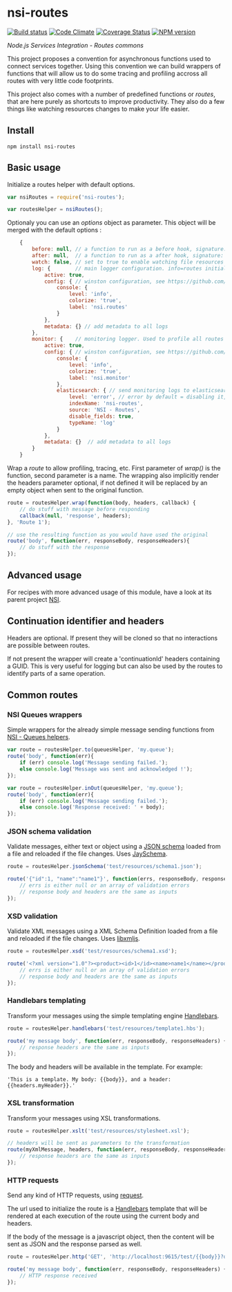 nsi-routes
==========

[![Build status](https://travis-ci.org/albanm/nsi-routes.svg)](https://travis-ci.org/albanm/nsi-routes)
[![Code Climate](https://codeclimate.com/github/albanm/nsi-routes/badges/gpa.svg)](https://codeclimate.com/github/albanm/nsi-routes)
[![Coverage Status](https://coveralls.io/repos/albanm/nsi-routes/badge.png)](https://coveralls.io/r/albanm/nsi-routes)
[![NPM version](https://badge.fury.io/js/nsi-routes.svg)](http://badge.fury.io/js/nsi-routes)

*Node.js Services Integration - Routes commons*

This project proposes a convention for asynchronous functions used to connect services together.
Using this convention we can build wrappers of functions that will allow us to do some tracing and profiling accross all routes with very little code footprints.

This project also comes with a number of predefined functions or *routes*, that are here purely as shortcuts to improve productivity. They also do a few things like watching resources changes to make your life easier.

Install
-------

    npm install nsi-routes

Basic usage
-----------

Initialize a routes helper with default options.

```js
var nsiRoutes = require('nsi-routes');

var routesHelper = nsiRoutes();
```

Optionaly you can use an *options* object as parameter.
This object will be merged with the default options :

```js
	{
		before: null, // a function to run as a before hook, signature: function(body, headers, callback)
		after: null,  // a function to run as a after hook, signature: function(err, body, headers),
		watch: false, // set to true to enable watching file resources (schemas, templates, etc)
		log: {        // main logger configuration. info=routes initialization, debug=all messages contents
			active: true,
			config: { // winston configuration, see https://github.com/flatiron/winston#working-with-multiple-loggers-in-winston
				console: {
					level: 'info',
					colorize: 'true',
					label: 'nsi.routes'
				}
			},
			metadata: {} // add metadata to all logs
		},
		monitor: {    // monitoring logger. Used to profile all routes durations.
			active: true,
			config: { // winston configuration, see https://github.com/flatiron/winston#working-with-multiple-loggers-in-winston
				console: {
					level: 'info',
					colorize: 'true',
					label: 'nsi.monitor'
				},
				elasticsearch: { // send monitoring logs to elasticsearch to maybe use kibana, see https://github.com/jackdbernier/winston-elasticsearch
					level: 'error', // error by default = disabling it, just set level to 'info' and here we go
					indexName: 'nsi-routes',
					source: 'NSI - Routes',
					disable_fields: true,
					typeName: 'log'
				}
			},
			metadata: {}  // add metadata to all logs
		}
	}
```

Wrap a *route* to allow profiling, tracing, etc. First parameter of *wrap()* is the function, second parameter is a name.
The wrapping also implicitly render the headers parameter optional, if not defined it will be replaced by an empty object when sent to the original function.

```js
route = routesHelper.wrap(function(body, headers, callback) {
	// do stuff with message before responding
	callback(null, 'response', headers);
}, 'Route 1');

// use the resulting function as you would have used the original
route('body', function(err, responseBody, responseHeaders){
	// do stuff with the response
});
```

Advanced usage
--------------

For recipes with more advanced usage of this module, have a look at its parent project [NSI](https://github.com/albanm/nsi).

Continuation identifier and headers
-----------------------------------

Headers are optional. If present they will be cloned so that no interactions are possible between routes.

If not present the wrapper will create a 'continuationId' headers containing a GUID.
This is very useful for logging but can also be used by the routes to identify parts of a same operation.

Common routes
-------------

### NSI Queues wrappers

Simple wrappers for the already simple message sending functions from [NSI - Queues helpers](https://github.com/albanm/nsi-queues).

```js
var route = routesHelper.to(queuesHelper, 'my.queue');
route('body', function(err){
	if (err) console.log('Message sending failed.');
	else console.log('Message was sent and acknowledged !');
});

var route = routesHelper.inOut(queuesHelper, 'my.queue');
route('body', function(err){
	if (err) console.log('Message sending failed.');
	else console.log('Response received: ' + body);
});
```

### JSON schema validation

Validate messages, either text or object using a [JSON schema](http://json-schema.org/) loaded from a file and reloaded if the file changes. Uses [JaySchema](https://github.com/natesilva/jayschema).

```js
route = routesHelper.jsonSchema('test/resources/schema1.json');

route('{"id":1, "name":"name1"}', function(errs, responseBody, responseHeaders) {
	// errs is either null or an array of validation errors
	// response body and headers are the same as inputs
});
```

### XSD validation

Validate XML messages using a XML Schema Definition loaded from a file and reloaded if the file changes. Uses [libxmljs](https://github.com/polotek/libxmljs).

```js
route = routesHelper.xsd('test/resources/schema1.xsd');

route('<?xml version="1.0"?><product><id>1</id><name>name1</name></product>', function(errs, responseBody, responseHeaders) {
	// errs is either null or an array of validation errors
	// response body and headers are the same as inputs
});
```

### Handlebars templating

Transform your messages using the simple templating engine [Handlebars](http://handlebarsjs.com/).

```js
route = routesHelper.handlebars('test/resources/template1.hbs');

route('my message body', function(err, responseBody, responseHeaders) {
	// response headers are the same as inputs
});
```

The body and headers will be available in the template. For example:

    'This is a template. My body: {{body}}, and a header: {{headers.myHeader}}.'


### XSL transformation

Transform your messages using XSL transformations.

```js
route = routesHelper.xslt('test/resources/stylesheet.xsl');

// headers will be sent as parameters to the transformation
route(myXmlMessage, headers, function(err, responseBody, responseHeaders) {
	// response headers are the same as inputs
});
```

### HTTP requests

Send any kind of HTTP requests, using [request](https://github.com/mikeal/request).

The url used to initialize the route is a [Handlebars](http://handlebarsjs.com/) template that will be rendered
at each execution of the route using the current body and headers.

If the body of the message is a javascript object, then the content will be sent as JSON and the response parsed as well.

```js
route = routesHelper.http('GET', 'http://localhost:9615/test/{{body}}?q={{headers.query}}');

route('my message body', function(err, responseBody, responseHeaders) {
	// HTTP response received
});
```
